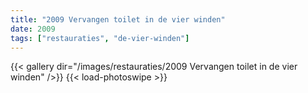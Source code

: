 ```yaml
---
title: "2009 Vervangen toilet in de vier winden"
date: 2009
tags: ["restauraties", "de-vier-winden"]
---
```


{{< gallery dir="/images/restauraties/2009 Vervangen toilet in de vier winden" />}}
{{< load-photoswipe >}}